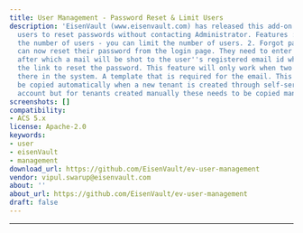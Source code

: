 ```yaml
---
title: User Management - Password Reset & Limit Users
description: 'EisenVault (www.eisenvault.com) has released this add-on that allows
  users to reset passwords without contacting Administrator. Features : 1. Limiting
  the number of users - you can limit the number of users. 2. Forgot password - User
  can now reset their password from the login page. They need to enter their username
  after which a mail will be shot to the user''s registered email id which contains
  the link to reset the password. This feature will only work when two things are
  there in the system. A template that is required for the email. This template will
  be copied automatically when a new tenant is created through self-server tenant
  account but for tenants created manually these needs to be copied manually.'
screenshots: []
compatibility:
- ACS 5.x
license: Apache-2.0
keywords:
- user
- eisenVault
- management
download_url: https://github.com/EisenVault/ev-user-management
vendor: vipul.swarup@eisenvault.com
about: ''
about_url: https://github.com/EisenVault/ev-user-management
draft: false
---
```

---
